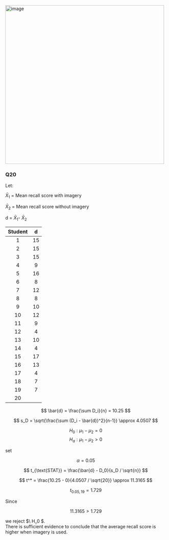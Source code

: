 <img width="497" alt="image" src="https://github.com/user-attachments/assets/762b2f97-afe7-421d-a9c0-7fb2c7ce6402" />

### Q20
Let:  

$\bar{X}_1$ = Mean recall score with imagery 

$\bar{X}_2$ = Mean recall score without imagery  

 d = $\bar{X}_1$- $\bar{X}_2$


| Student |   d  |
| :----:  | :----: |
| 1       | 15    |
| 2       | 15    |
| 3       | 15    |
| 4       | 9     |
| 5       | 16    |
| 6       | 8     |
| 7       | 12    |
| 8       | 8     |
| 9       | 10    |
| 10      | 12    |
| 11      | 9     |
| 12      | 4     |
| 13      | 10    |
| 14      | 4     |
| 15      | 17    |
| 16      | 13    |
| 17      | 4     |
| 18      | 7     |
| 19      | 7     |
| 20      | 


  $$
 \bar{d} = \frac{\sum D_i}{n} = 10.25
  $$

  $$
  s_D = \sqrt{\frac{\sum (D_i - \bar{d})^2}{n-1}} \approx 4.0507
  $$

 
$$
H_0: \mu_1 - \mu_2 = 0
$$
$$
H_a: \mu_1 - \mu_2 > 0
$$

set

$$
\alpha = 0.05
$$


$$
t_{\text{STAT}} = \frac{\bar{d} - D_0}{s_D / \sqrt{n}}
$$


$$
t^* = \frac{10.25 - 0}{4.0507 / \sqrt{20}} \approx 11.3165
$$

$$
t_{0.05, 19} = 1.729
$$

Since

$$
11.3165 > 1.729
$$

we reject $\ H_0 $.  
There is sufficient evidence to conclude that the average recall score is higher when imagery is used.
